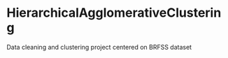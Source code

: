 # HierarchicalAgglomerativeClustering
Data cleaning and clustering project centered on BRFSS dataset
